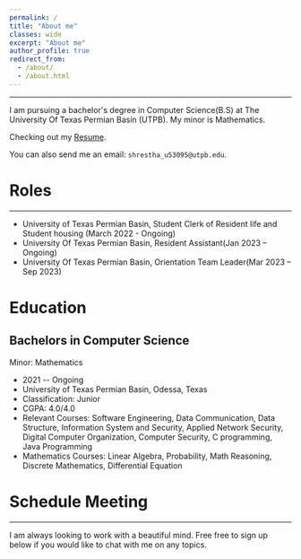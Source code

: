 ```yaml
---
permalink: /
title: "About me"
classes: wide
excerpt: "About me"
author_profile: true
redirect_from: 
  - /about/
  - /about.html
---
```

------------

<!--  I'm a passionate computer science student on a journey to explore the exciting realms of technology. Currently pursuing my degree in computer science, I have a keen interest in [specific areas of interest, e.g., machine learning, web development, algorithms]. -->


I am pursuing a bachelor's degree in Computer Science(B.S) at The University Of Texas Permian Basin (UTPB). My minor is Mathematics. 

Checking out my [Resume](https://madanbaduwal.github.io/assets/Documents/Baduwal_Madan_Resume.pdf).

You can also send me an email: ```shrestha_u53095@utpb.edu```. 


# Roles
------------
* University of Texas Permian Basin, Student Clerk of Resident life and Student housing (March 2022 - Ongoing)
* University Of Texas Permian Basin, Resident Assistant(Jan 2023 – Ongoing)
* University Of Texas Permian Basin, Orientation Team Leader(Mar 2023 – Sep 2023)


# Education
## Bachelors in Computer Science
Minor: Mathematics

  * 2021 -- Ongoing
  * University of Texas Permian Basin, Odessa, Texas
  * Classification: Junior
  * CGPA: 4.0/4.0
  * Relevant Courses: Software Engineering, Data Communication, Data Structure, Information System and Security, Applied Network Security, Digital Computer Organization, Computer Security, C programming, Java Programming
  * Mathematics Courses: Linear Algebra, Probability, Math Reasoning, Discrete Mathematics, Differential Equation


# Schedule Meeting
------------

<p>I am always looking to work with a beautiful mind.
Free free to sign up below if you would like to chat with me on any topics.</p>
<!-- Calendly inline widget begin -->
<div class="calendly-inline-widget" data-url="https://calendly.com/madanbaduwal/computer-vision-lab" style="min-width:320px;height:630px; padding-left: 0px;"></div>
<script type="text/javascript" src="https://assets.calendly.com/assets/external/widget.js" async></script>
<!-- Calendly inline widget end -->
